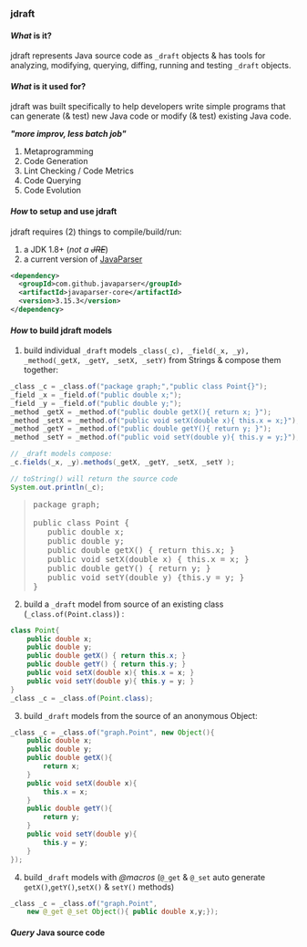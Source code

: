 ### jdraft

#### *What* is it?
jdraft represents Java source code as `_draft` objects & has tools for 
analyzing, modifying, querying, diffing, running and testing `_draft` objects.

#### *What* is it used for?
jdraft was built specifically to help developers write simple programs 
that can generate (& test) new Java code or modify (& test) existing Java code.

**_"more improv, less batch job"_** 
<OL>
<LI>Metaprogramming</LI>
<LI>Code Generation</LI> 
<LI>Lint Checking / Code Metrics</LI>
<LI>Code Querying</LI>
<LI>Code Evolution</LI>
</OL>

#### *How* to setup and use jdraft
jdraft requires (2) things to compile/build/run:
1. a JDK 1.8+ (*not a ~~JRE~~*)
2. a current version of [JavaParser](https://github.com/javaparser)

```xml
<dependency>
  <groupId>com.github.javaparser</groupId>
  <artifactId>javaparser-core</artifactId>
  <version>3.15.3</version>
</dependency>
```   
 
#### *How* to build jdraft models 
1. build individual `_draft` models `_class(_c), _field(_x, _y), _method(_getX, _getY, _setX, _setY)` 
from Strings & compose them together: 
```java 
_class _c = _class.of("package graph;","public class Point{}");
_field _x = _field.of("public double x;");
_field _y = _field.of("public double y;");
_method _getX = _method.of("public double getX(){ return x; }");
_method _setX = _method.of("public void setX(double x){ this.x = x;}");
_method _getY = _method.of("public double getY(){ return y; }");
_method _setY = _method.of("public void setY(double y){ this.y = y;}");

// _draft models compose:
_c.fields(_x, _y).methods(_getX, _getY, _setX, _setY );

// toString() will return the source code 
System.out.println(_c);
```
><PRE>
>package graph;
>
>public class Point {
>    public double x;
>    public double y;
>    public double getX() { return this.x; }
>    public void setX(double x) { this.x = x; }
>    public double getY() { return y; }
>    public void setY(double y) {this.y = y; }
>}</PRE>   
2. build a `_draft` model from source of an existing class (`_class.of(Point.class)`) :
```java
class Point{
    public double x;
    public double y;
    public double getX() { return this.x; }
    public double getY() { return this.y; }
    public void setX(double x){ this.x = x; }
    public void setY(double y){ this.y = y; }
} 
_class _c = _class.of(Point.class);
```
3. build `_draft` models from the source of an anonymous Object:
```java
_class _c = _class.of("graph.Point", new Object(){
    public double x;
    public double y;
    public double getX(){
        return x;
    }  
    public void setX(double x){
        this.x = x;
    }
    public double getY(){
        return y;
    }  
    public void setY(double y){
        this.y = y;
    }
});
```
4. build `_draft` models with *@macros* (`@_get` & `@_set` auto generate `getX()`,`getY()`,`setX()` & `setY()` methods)
```java 
_class _c = _class.of("graph.Point", 
    new @_get @_set Object(){ public double x,y;});
```
#### **_Query_** Java source code 